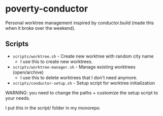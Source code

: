 # poverty-conductor

Personal worktree management inspired by conductor.build (made this when it broke over the weekend).

## Scripts

- `scripts/worktree.sh` - Create new worktree with random city name
  - I use this to create new worktrees.
- `scripts/worktree-manager.sh` - Manage existing worktrees (open/archive)
    - I use this to delete worktrees that I don't need anymore.
- `scripts/conductor-setup.sh` - Setup script for worktree initialization

WARNING: you need to change the paths + customize the setup script to your needs.

I put this in the script/ folder in my monorepo